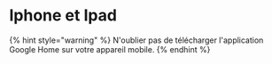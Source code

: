 # Iphone et Ipad

{% hint style="warning" %}
N'oublier pas de télécharger l'application Google Home sur votre appareil mobile.
{% endhint %}



